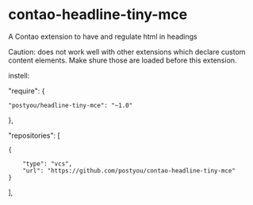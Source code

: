 contao-headline-tiny-mce
============

A Contao extension to have and regulate html in headings

Caution: does not work well with other extensions which declare custom content elements. Make shure those are loaded before this extension.

instell:

"require": {

    "postyou/headline-tiny-mce": "~1.0"

},

"repositories": [

    {

        "type": "vcs",
        "url": "https://github.com/postyou/contao-headline-tiny-mce"
    }

],

